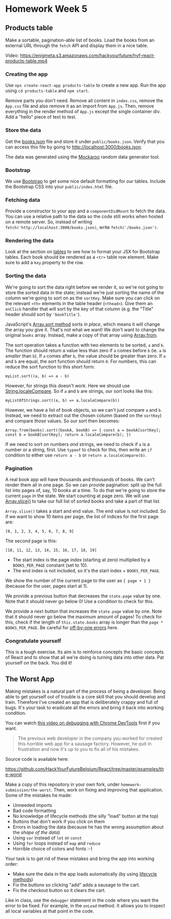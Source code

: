 # Homework Week 5

## Products table

Make a sortable, pagination-able list of books. Load the books from an external URL through the `fetch` API and display them in a nice table.

Video: <https://enigmeta.s3.amazonaws.com/hackyourfuture/hyf-react-products-table.mp4>


### Creating the app

Use `npx create-react-app products-table` to create a new app. Run the app using `cd products-table` and `npm start`.

Remove parts you don't need. Remove all content in `index.css`, remove the `App.css` file and also remove it as an import from `App.js`. Then, remove everything in the render method of `App.js` except the single container div. Add a "hello" piece of text to test. 

### Store the data

Get the [books.json](https://gist.githubusercontent.com/fdb/83e8e630b610b35dce9a3088f4832043/raw/422b669b03d3348a6c0f659b79f5d3edbf86a508/books.json) file and store it under `public/books.json`. Verify that you can access this file by going to <http://localhost:3000/books.json>. 

The data was generated using the [Mockaroo](https://mockaroo.com/) random data generator tool.

### Bootstrap

We use [Bootstrap](https://getbootstrap.com/) to get some nice default formatting for our tables. Include the Bootstrap CSS into your `public/index.html` file. 

### Fetching data

Provide a constructor to your app and a `componentDidMount` to fetch the data. You can use a relative path to the data so the code still works when hosted on a remote server. So, instead of writing `fetch('http://localhost:3000/books.json)`, write `fetch('/books.json')`.

### Rendering the data

Look at the section on [tables](https://getbootstrap.com/docs/4.3/content/tables/) to see how to format your JSX for Bootstrap tables. Each book should be rendered as a `<tr>` table row element. Make sure to add a `key` property to the row.

### Sorting the data

We're going to sort the data right before we render it, so we're not going to store the sorted data in the state; instead we're just sorting the name of the column we're going to sort on as the `sortKey`. Make sure you can click on the relevant `<th>` elements in the table header (`<thead>`). Give them an `onClick` handler that will sort by the key of that column (e.g. the "Title" header should sort by `'bookTitle'`).

JavaScript's [Array.sort method](https://developer.mozilla.org/en-US/docs/Web/JavaScript/Reference/Global_Objects/Array/sort) sorts *in place*, which means it will change the array you give it. That's not what we want! We don't want to change the original `books` array. Instead, make a copy of that array using [Array.from](https://developer.mozilla.org/en-US/docs/Web/JavaScript/Reference/Global_Objects/Array/from).

The sort operation takes a function with two elements to be sorted, `a` and `b`. The function should return a value less than zero if `a` comes before `b` (ie. `a` is *smaller* than `b`). If `a` comes after `b`, the value should be greater than zero. If `a` and `b` are equal, the sort function should return `0`. For numbers, this can reduce the sort function to this short form:

`myList.sort((a, b) => a - b)`

However, for strings this doesn't work. Here we should use [String.localeCompare](https://developer.mozilla.org/en-US/docs/Web/JavaScript/Reference/Global_Objects/String/localeCompare). So if `a` and `b` are strings, our sort looks like this:

`myListOfStrings.sort((a, b) => a.localeCompare(b))`

However, we have a list of book objects, so we can't just compare `a` and `b`. Instead, we need to extract out the chosen column (based on the `sortKey`) and compare *those* values. So our sort then becomes:

`Array.from(books).sort((bookA, bookB) => {
  const a = bookA[sortKey];
  const b = bookB[sortKey];
  return a.localeCompare(b);
})`

If we need to sort on numbers *and* strings, we need to check if `a` is a number or a string, first. Use `typeof` to check for this, then write an `if` condition to either use `return a - b` or `return a.localeCompare(b)`.

### Pagination

A real book app will have thousands and thousands of books. We can't render them all in one page. So we can provide pagination: split up the full list into pages of, say, 10 books at a time. To do that we're going to store the current `page` in the state. We start counting at page zero. We will use [Array.slice()](https://developer.mozilla.org/en-US/docs/Web/JavaScript/Reference/Global_Objects/Array/slice) to take our full list of *sorted* books and take a part of that list. 

`Array.slice()` takes a start and end value. The end value is not included. So if we want to show 10 items per page, the list of indices for the first page are:

`[0, 1, 2, 3, 4, 5, 6, 7, 8, 9]`

The second page is this:

`[10, 11, 12, 13, 14, 15, 16, 17, 18, 19]`

- The start index is the page index (starting at zero) multiplied by a `BOOKS_PER_PAGE` constant (set to 10).
- The end index is not included, so it's the start index + `BOOKS_PER_PAGE`. 

We show the number of the current page to the user as `{ page + 1 }` (because for the user, pages start at 1).

We provide a previous button that decreases the `state.page` value by one. Note that it should never go below 0! Use a condition to check for this.

We provide a next button that increases the `state.page` value by one. Note that it should never go below the maximum amount of pages! To check for this, check if the length of `this.state.books` array is longer than the `page * BOOKS_PER_PAGE`. Be careful for [off-by-one errors](https://en.wikipedia.org/wiki/Off-by-one_error) here. 

### Congratulate yourself

This is a tough exercise. Its aim is to reinforce concepts the basic concepts of React and to show that all we're doing is turning data into other data. Pat yourself on the back. You did it! 

## The Worst App

Making mistakes is a natural part of the process of being a developer. Being able to get yourself out of trouble is a core skill that you should develop and train. Therefore I've created an app that is deliberately crappy and full of bugs. It's your task to eradicate all the errors and bring it back into working condition.

You can watch [this video on debugging with Chrome DevTools](https://developers.google.com/web/tools/chrome-devtools/javascript/) first if you want.

> The previous web developer in the company you worked for created this horrible web app for a sausage factory. However, he quit in frustration and now it's up to you to fix all of his mistakes. 

Source code is available here:

<https://github.com/HackYourFutureBelgium/React/tree/master/examples/the-worst>

Make a copy of this repository in your own fork, under `homework-submission/the-worst`. Then, work on fixing and improving that application. Some of the mistakes he made:

- Unneeded imports
- Bad code formatting
- No knowledge of lifecycle methods (the silly "load" button at the top)
- Buttons that don't work if you click on them
- Errors in loading the data (because he has the wrong assumption about the *shape of the data*)
- Using `var` instead of `let` or `const`
- Using `for` loops instead of `map` and `reduce`
- Horrible choice of colors and fonts :-)

Your task is to get rid of these mistakes and bring the app into working order:
- Make sure the data in the app loads automatically (by using [lifecycle methods](https://reactjs.org/docs/state-and-lifecycle.html))
- Fix the buttons so clicking "add" adds a sausage to the cart.
- Fix the checkout button so it clears the cart.

Like in class, use the `debugger` statement in the code where you want the error to be fixed. For example, in the `onLoad` method. It allows you to inspect all local variables at that point in the code.

